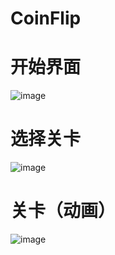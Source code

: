 # CoinFlip
 
# 开始界面
![image](https://user-images.githubusercontent.com/100032272/189860033-accd98e6-0902-43ea-808e-4c5471286545.png)

# 选择关卡
![image](https://user-images.githubusercontent.com/100032272/189860160-bd1a8d8b-9e1e-4a25-b24a-1fd853420cda.png)

# 关卡（动画）
![image](https://user-images.githubusercontent.com/100032272/189860358-d9f39343-b4e8-4aa0-b58d-b70972272bcc.png)
